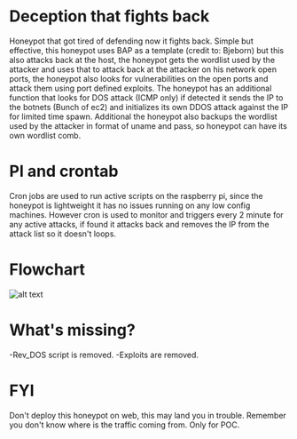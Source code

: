 # Deception that fights back
Honeypot that got tired of defending now it fights back. Simple but effective, this honeypot uses BAP as a template (credit to: Bjeborn) but this also attacks back at the host, the honeypot gets the wordlist used by the attacker and uses that to attack back at the attacker on his network open ports, the honeypot also looks for vulnerabilities on the open ports and attack them using port defined exploits. The honeypot has an additional function that looks for DOS attack (ICMP only) if detected it sends the IP to the botnets (Bunch of ec2) and initializes its own DDOS attack against the IP for limited time spawn. Additional the honeypot also backups the wordlist used by the attacker in format of uname and pass, so honeypot can have its own wordlist comb.

# PI and crontab
Cron jobs are used to run active scripts on the raspberry pi, since the honeypot is lightweight it has no issues running on any low config machines. However cron is used to monitor and triggers every 2 minute for any active attacks, if found it attacks back and removes the IP from the attack list so it doesn't loops.

# Flowchart

![alt text](https://github.com/wolf1892/offensive-honeypot/blob/main/bap.png?raw=true)



# What's missing?
-Rev_DOS script is removed.
-Exploits are removed.

# FYI
Don't deploy this honeypot on web, this may land you in trouble. Remember you don't know where is the traffic coming from. Only for POC.
